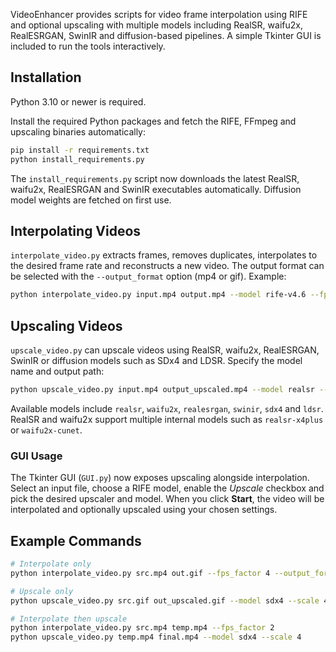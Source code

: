 VideoEnhancer provides scripts for video frame interpolation using RIFE and optional upscaling with multiple models including RealSR, waifu2x, RealESRGAN, SwinIR and diffusion-based pipelines. A simple Tkinter GUI is included to run the tools interactively.

## Installation

Python 3.10 or newer is required.

Install the required Python packages and fetch the RIFE, FFmpeg and upscaling binaries automatically:

```bash
pip install -r requirements.txt
python install_requirements.py
```

The `install_requirements.py` script now downloads the latest RealSR, waifu2x, RealESRGAN and SwinIR executables automatically. Diffusion model weights are fetched on first use.

## Interpolating Videos

`interpolate_video.py` extracts frames, removes duplicates, interpolates to the desired frame rate and reconstructs a new video. The output format can be selected with the `--output_format` option (mp4 or gif). Example:

```bash
python interpolate_video.py input.mp4 output.mp4 --model rife-v4.6 --fps_factor 2 --output_format mp4
```

## Upscaling Videos

`upscale_video.py` can upscale videos using RealSR, waifu2x, RealESRGAN, SwinIR or diffusion models such as SDx4 and LDSR. Specify the model name and output path:

```bash
python upscale_video.py input.mp4 output_upscaled.mp4 --model realsr --scale 2 --output_format mp4
```

Available models include `realsr`, `waifu2x`, `realesrgan`, `swinir`, `sdx4` and `ldsr`. RealSR and waifu2x support multiple internal models such as `realsr-x4plus` or `waifu2x-cunet`.

### GUI Usage

The Tkinter GUI (`GUI.py`) now exposes upscaling alongside interpolation. Select an input file, choose a RIFE model, enable the *Upscale* checkbox and pick the desired upscaler and model. When you click **Start**, the video will be interpolated and optionally upscaled using your chosen settings.

## Example Commands

```bash
# Interpolate only
python interpolate_video.py src.mp4 out.gif --fps_factor 4 --output_format gif

# Upscale only
python upscale_video.py src.gif out_upscaled.gif --model sdx4 --scale 4 --output_format gif

# Interpolate then upscale
python interpolate_video.py src.mp4 temp.mp4 --fps_factor 2
python upscale_video.py temp.mp4 final.mp4 --model sdx4 --scale 4
```

